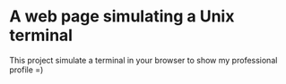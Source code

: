 # A web page simulating a Unix terminal

This project simulate a terminal in your browser to show my professional profile =)
